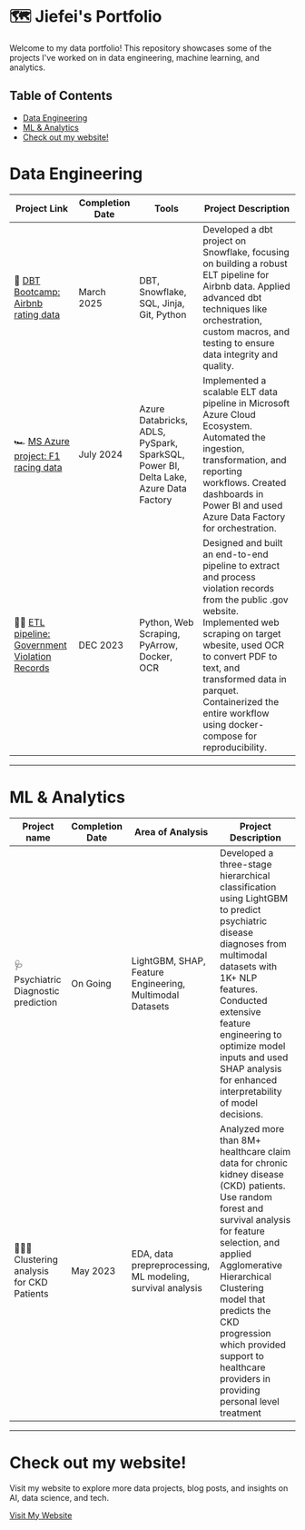 # 🗺 Jiefei's Portfolio

Welcome to my data portfolio! This repository showcases some of the projects I've worked on in data engineering, machine learning, and analytics.

## Table of Contents
- [Data Engineering](#data-engineering)
- [ML & Analytics](#ml--analytics)
- [Check out my website!](#check-out-my-website)

# Data Engineering

| Project Link | Completion Date | Tools | Project Description | 
|---|---|---|---|
| 🏡 [DBT Bootcamp: Airbnb rating data](https://github.com/jl-3586/dbtlearn) | March 2025 | DBT, Snowflake, SQL, Jinja, Git, Python | Developed a dbt project on Snowflake, focusing on building a robust ELT pipeline for Airbnb data. Applied advanced dbt techniques like orchestration, custom macros, and testing to ensure data integrity and quality. |
| 🏎️ [MS Azure project: F1 racing data](https://github.com/jl-3586/fl_race) | July 2024 | Azure Databricks, ADLS, PySpark, SparkSQL, Power BI, Delta Lake, Azure Data Factory | Implemented a scalable ELT data pipeline in Microsoft Azure Cloud Ecosystem. Automated the ingestion, transformation, and reporting workflows. Created dashboards in Power BI and used Azure Data Factory for orchestration.|
| 🙅🏽 [ETL pipeline: Government Violation Records](https://github.com/jl-3586/qf_cornellmps_fall23) | DEC 2023 | Python, Web Scraping, PyArrow, Docker, OCR | Designed and built an end-to-end pipeline to extract and process violation records from the public .gov website. Implemented web scraping on target wbesite, used OCR to convert PDF to text, and transformed data in parquet. Containerized the entire workflow using docker-compose for reproducibility.|
***


# ML & Analytics
| Project name | Completion Date | Area of Analysis | Project Description | 
|---|---|---|---|
| 🩺 Psychiatric Diagnostic prediction | On Going | LightGBM, SHAP, Feature Engineering, Multimodal Datasets | Developed a three-stage hierarchical classification using LightGBM to predict psychiatric disease diagnoses from multimodal datasets with 1K+ NLP features. Conducted extensive feature engineering to optimize model inputs and used SHAP analysis for enhanced interpretability of model decisions. |  
| 👩🏻‍⚕️ Clustering analysis for CKD Patients | May 2023 | EDA, data prepreprocessing, ML modeling, survival analysis | Analyzed more than 8M+ healthcare claim data for chronic kidney disease (CKD) patients. Use random forest and survival analysis for feature selection, and applied Agglomerative Hierarchical Clustering model that predicts the CKD progression which provided support to healthcare providers in providing personal level treatment| 
***


# Check out my website!
Visit my website to explore more data projects, blog posts, and insights on AI, data science, and tech.

[Visit My Website](https://www.yourwebsite.com)


